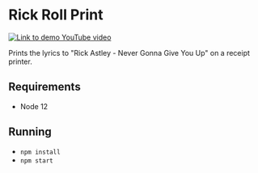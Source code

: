 # Rick Roll Print

[![Link to demo YouTube video](https://img.youtube.com/vi/efUqWBs0C6g/0.jpg)](https://www.youtube.com/watch?v=efUqWBs0C6g)

Prints the lyrics to "Rick Astley - Never Gonna Give You Up" on a receipt printer.

## Requirements

- Node 12

## Running

- `npm install`
- `npm start`
